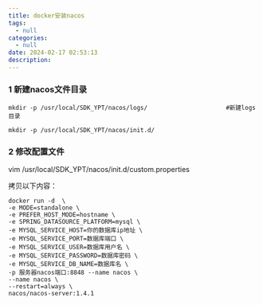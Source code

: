 ```yaml
---
title: docker安装nacos
tags:
  - null
categories:
  - null
date: 2024-02-17 02:53:13
description:
---
```


### 1 新建nacos文件目录

```
mkdir -p /usr/local/SDK_YPT/nacos/logs/                      #新建logs目录

mkdir -p /usr/local/SDK_YPT/nacos/init.d/         
```

### 2 修改配置文件

vim /usr/local/SDK_YPT/nacos/init.d/custom.properties       

拷贝以下内容：

```properties
docker run -d  \
-e MODE=standalone \
-e PREFER_HOST_MODE=hostname \
-e SPRING_DATASOURCE_PLATFORM=mysql \
-e MYSQL_SERVICE_HOST=你的数据库ip地址 \
-e MYSQL_SERVICE_PORT=数据库端口 \
-e MYSQL_SERVICE_USER=数据库用户名 \
-e MYSQL_SERVICE_PASSWORD=数据库密码 \
-e MYSQL_SERVICE_DB_NAME=数据库名 \
-p 服务器nacos端口:8848 --name nacos \
--name nacos \
--restart=always \
nacos/nacos-server:1.4.1
```

